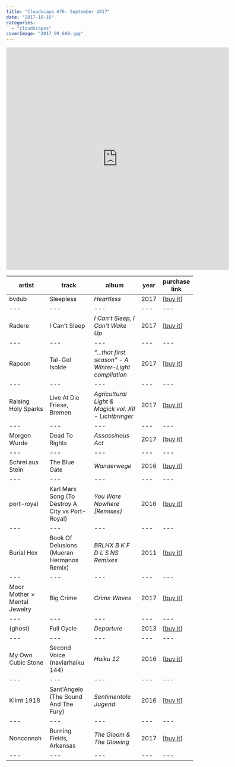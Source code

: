 ```yaml
---
title: "Cloudscape #76: September 2017"
date: "2017-10-16"
categories: 
  - "cloudscapes"
coverImage: "2017_09_600.jpg"
---
```


<iframe src="https://www.mixcloud.com/widget/iframe/?light=1&amp;feed=%2Feveningoflight%2Fcloudscape-76-september-2017%2F" width="600" height="600" frameborder="0"></iframe>

| **artist** | **track** | **album** | **year** | **purchase link** |
| --- | --- | --- | --- | --- |
| bvdub | Sleepless | _Heartless_ | 2017 | \[[buy it](https://n5md.bandcamp.com/album/heartless)\] |
| --- | --- | --- | --- | --- |
| Radere | I Can't Sleep | _I Can't Sleep, I Can't Wake Up_ | 2017 | \[[buy it](https://fullspectrumrecords.bandcamp.com/album/i-cant-sleep-i-cant-wake-up)\] |
| --- | --- | --- | --- | --- |
| Rapoon | Tal-Gel Isolde | _"...that first season" - A Winter-Light compilation_ | 2017 | \[[buy it](https://winter-light.bandcamp.com/album/that-first-season-a-winter-light-compilation)\] |
| --- | --- | --- | --- | --- |
| Raising Holy Sparks | Live At Die Friese, Bremen | _Agricultural Light & Magick vol. XII - Lichtbringer_ | 2017 | \[[buy it](https://davidcolohan.bandcamp.com/album/agricultural-light-magick-vol-xii-lichtbringer)\] |
| --- | --- | --- | --- | --- |
| Morgen Wurde | Dead To Rights | _Assassinous Act_ | 2017 | \[[buy it](https://timereleasedsound.bandcamp.com/album/assassinous-act)\] |
| --- | --- | --- | --- | --- |
| Schrei aus Stein | The Blue Gate | _Wanderwege_ | 2016 | \[[buy it](https://schreiausstein.bandcamp.com/album/wanderwege)\] |
| --- | --- | --- | --- | --- |
| port-royal | Karl Marx Song (To Destroy A City vs Port-Royal) | _You Ware Nowhere \[Remixes\]_ | 2016 | \[[buy it](https://n5md.bandcamp.com/album/you-ware-nowhere-remixes)\] |
| --- | --- | --- | --- | --- |
| Burial Hex | Book Of Delusions (Mueran Hermanos Remix) | _BRLHX B K F D L S NS Remixes_ | 2011 | \[[buy it](https://burialhex.bandcamp.com/album/book-of-delusions-remix-collection)\] |
| --- | --- | --- | --- | --- |
| Moor Mother × Mental Jewelry | Big Crime | _Crime Waves_ | 2017 | \[[buy it](https://moormothergoddess.bandcamp.com/album/crime-waves)\] |
| --- | --- | --- | --- | --- |
| (ghost) | Full Cycle | _Departure_ | 2013 | \[[buy it](https://n5md.bandcamp.com/album/departure)\] |
| --- | --- | --- | --- | --- |
| My Own Cubic Stone | Second Voice (naviarhaiku 144) | _Haiku 12_ | 2016 | \[[buy it](https://naviarrecords.bandcamp.com/album/haiku-12)\] |
| --- | --- | --- | --- | --- |
| Klimt 1918 | Sant'Angelo (The Sound And The Fury) | _Sentimentale Jugend_ | 2016 | \[[buy it](https://klimt-1918.bandcamp.com/album/sentimentale-jugend)\] |
| --- | --- | --- | --- | --- |
| Nonconnah | Burning Fields, Arkansas | _The Gloom & The Glowing_ | 2017 | \[[buy it](https://nonconnahordeath.bandcamp.com/album/the-gloom-the-glowing)\] |
| --- | --- | --- | --- | --- |

